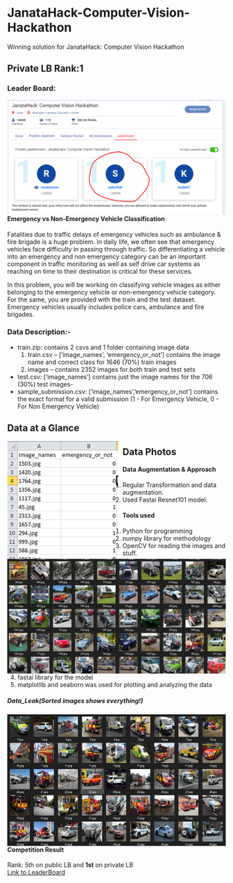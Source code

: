# JanataHack-Computer-Vision-Hackathon
Winning solution for JanataHack: Computer Vision Hackathon
## Private LB Rank:1
### Leader Board:
<img src="CVLB.png"
     alt="Markdown Monster icon"
     style="float: left; margin-right: 10px;" />
#### Emergency vs Non-Emergency Vehicle Classification
Fatalities due to traffic delays of emergency vehicles such as ambulance & fire brigade is a huge problem. In daily life, we often see that emergency vehicles face difficulty in passing through traffic. So differentiating a vehicle into an emergency and non emergency category can be an important component in traffic monitoring as well as self drive car systems as reaching on time to their destination is critical for these services.
  
In this problem, you will be working on classifying vehicle images as either belonging to the emergency vehicle or non-emergency vehicle category. For the same, you are provided with the train and the test dataset. Emergency vehicles usually includes police cars, ambulance and fire brigades.
### Data Description:-
- train.zip: contains 2 csvs and 1 folder containing image data
  1. train.csv – [‘image_names’, ‘emergency_or_not’] contains the image name and correct class for 1646 (70%) train images
  2. images – contains 2352 images for both train and test sets
- test.csv: [‘image_names’] contains just the image names for the 706 (30%) test images- 
- sample_submission.csv: [‘image_names’,’emergency_or_not­’] contains the exact format for a valid submission (1 - For Emergency Vehicle, 0 - For Non Emergency Vehicle)
## Data at a Glance
<img src="Data_df.png"
     alt="Markdown Monster icon"
     style="float: left; margin-right: 10px;" />
## Data Photos
<img src="Data_Photos.png"
     alt="Markdown Monster icon"
     style="float: left; margin-right: 10px;" />
#### Data Augmentation & Approach
1. Regular Transformation and data augmentation.
2. Used Fastai Resnet101 model.
#### Tools used
1. Python for programming
2. numpy library for methodology
3. OpenCV for reading the images and stuff.
3. fastai library for the model
4. matplotlib and seaborn was used for plotting and analyzing the data
##### Data_Leak(Sorted images shows everything!)
<img src= "Sorted_Data_Photos.png"
     alt="Markdown Monster icon"
     style="float: left; margin-right: 10px;" />
#### Competition Result
Rank: 5th on public LB and **1st** on private LB\
[Link to LeaderBoard](https://datahack.analyticsvidhya.com/contest/janatahack-computer-vision-hackathon/#LeaderBoard)
